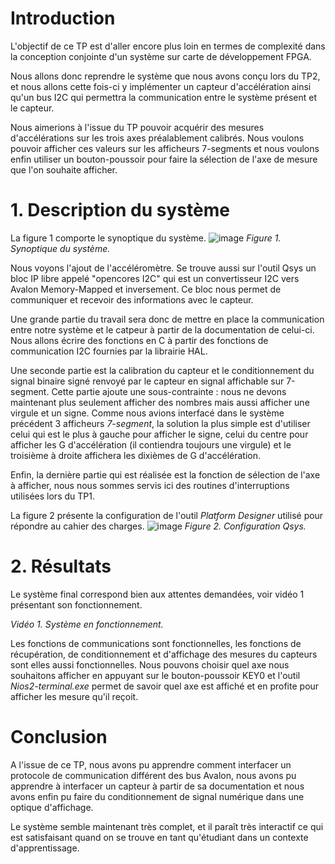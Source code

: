# Introduction
L'objectif de ce TP est d'aller encore plus loin en termes de complexité dans la conception conjointe d'un système sur carte de développement FPGA.

Nous allons donc reprendre le système que nous avons conçu lors du TP2, et nous allons cette fois-ci y implémenter un capteur d'accélération ainsi qu'un bus I2C qui permettra la communication entre le système présent et le capteur.

Nous aimerions à l'issue du TP pouvoir acquérir des mesures d'accélérations sur les trois axes préalablement calibrés. Nous voulons pouvoir afficher ces valeurs sur les afficheurs 7-segments et nous voulons enfin utiliser un bouton-poussoir pour faire la sélection de l'axe de mesure que l'on souhaite afficher. 
# 1. Description du système
La figure 1 comporte le synoptique du système.
![image](https://github.com/ESN2024/david_lab3/assets/124572489/28ca04ff-5296-4cab-aa06-8882ab311a21)
*Figure 1. Synoptique du système.*

Nous voyons l'ajout de l'accéléromètre. Se trouve aussi sur l'outil Qsys un bloc IP libre appelé "opencores I2C" qui est un convertisseur I2C vers Avalon Memory-Mapped et inversement. Ce bloc nous permet de communiquer et recevoir des informations avec le capteur.

Une grande partie du travail sera donc de mettre en place la communication entre notre système et le catpeur à partir de la documentation de celui-ci. Nous allons écrire des fonctions en C à partir des fonctions de communication I2C fournies par la librairie HAL. 

Une seconde partie est la calibration du capteur et le conditionnement du signal binaire signé renvoyé par le capteur en signal affichable sur 7-segment.
Cette partie ajoute une sous-contrainte : nous ne devons maintenant plus seulement afficher des nombres mais aussi afficher une virgule et un signe. Comme nous avions interfacé dans le système précédent 3 afficheurs *7-segment*, la solution la plus simple est d'utiliser celui qui est le plus à gauche pour afficher le signe, celui du centre pour afficher les G d'accélération (il contiendra toujours une virgule) et le troisième à droite affichera les dixièmes de G d'accélération.


Enfin, la dernière partie qui est réalisée est la fonction de sélection de l'axe à afficher, nous nous sommes servis ici des routines d'interruptions utilisées lors du TP1.

La figure 2 présente la configuration de l'outil *Platform Designer* utilisé pour répondre au cahier des charges.
![image](https://github.com/ESN2024/david_lab3/assets/124572489/e3582c0d-30d6-492f-b495-ed8adf422208)
*Figure 2. Configuration Qsys.*
# 2. Résultats
Le système final correspond bien aux attentes demandées, voir vidéo 1 présentant son fonctionnement.

*Vidéo 1. Système en fonctionnement.*

Les fonctions de communications sont fonctionnelles, les fonctions de récupération, de conditionnement et d'affichage des mesures du capteurs sont elles aussi fonctionnelles.
Nous pouvons choisir quel axe nous souhaitons afficher en appuyant sur le bouton-poussoir KEY0 et l'outil *Nios2-terminal.exe* permet de savoir quel axe est affiché et en profite pour afficher les mesure qu'il reçoit.
# Conclusion
A l'issue de ce TP, nous avons pu apprendre comment interfacer un protocole de communication différent des bus Avalon, nous avons pu apprendre à interfacer un capteur à partir de sa documentation et nous avons enfin pu faire du conditionnement de signal numérique dans une optique d'affichage.

Le système semble maintenant très complet, et il paraît très interactif ce qui est satisfaisant quand on se trouve en tant qu'étudiant dans un contexte d'apprentissage.
